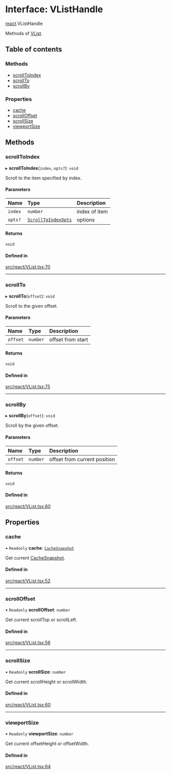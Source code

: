 # Interface: VListHandle

[react](../modules/react.md).VListHandle

Methods of [VList](../modules/react.md#vlist).

## Table of contents

### Methods

- [scrollToIndex](react.VListHandle.md#scrolltoindex)
- [scrollTo](react.VListHandle.md#scrollto)
- [scrollBy](react.VListHandle.md#scrollby)

### Properties

- [cache](react.VListHandle.md#cache)
- [scrollOffset](react.VListHandle.md#scrolloffset)
- [scrollSize](react.VListHandle.md#scrollsize)
- [viewportSize](react.VListHandle.md#viewportsize)

## Methods

### scrollToIndex

▸ **scrollToIndex**(`index`, `opts?`): `void`

Scroll to the item specified by index.

#### Parameters

| Name | Type | Description |
| :------ | :------ | :------ |
| `index` | `number` | index of item |
| `opts?` | [`ScrollToIndexOpts`](react.ScrollToIndexOpts.md) | options |

#### Returns

`void`

#### Defined in

[src/react/VList.tsx:70](https://github.com/inokawa/virtua/blob/735e8bf3/src/react/VList.tsx#L70)

___

### scrollTo

▸ **scrollTo**(`offset`): `void`

Scroll to the given offset.

#### Parameters

| Name | Type | Description |
| :------ | :------ | :------ |
| `offset` | `number` | offset from start |

#### Returns

`void`

#### Defined in

[src/react/VList.tsx:75](https://github.com/inokawa/virtua/blob/735e8bf3/src/react/VList.tsx#L75)

___

### scrollBy

▸ **scrollBy**(`offset`): `void`

Scroll by the given offset.

#### Parameters

| Name | Type | Description |
| :------ | :------ | :------ |
| `offset` | `number` | offset from current position |

#### Returns

`void`

#### Defined in

[src/react/VList.tsx:80](https://github.com/inokawa/virtua/blob/735e8bf3/src/react/VList.tsx#L80)

## Properties

### cache

• `Readonly` **cache**: [`CacheSnapshot`](react.CacheSnapshot.md)

Get current [CacheSnapshot](react.CacheSnapshot.md).

#### Defined in

[src/react/VList.tsx:52](https://github.com/inokawa/virtua/blob/735e8bf3/src/react/VList.tsx#L52)

___

### scrollOffset

• `Readonly` **scrollOffset**: `number`

Get current scrollTop or scrollLeft.

#### Defined in

[src/react/VList.tsx:56](https://github.com/inokawa/virtua/blob/735e8bf3/src/react/VList.tsx#L56)

___

### scrollSize

• `Readonly` **scrollSize**: `number`

Get current scrollHeight or scrollWidth.

#### Defined in

[src/react/VList.tsx:60](https://github.com/inokawa/virtua/blob/735e8bf3/src/react/VList.tsx#L60)

___

### viewportSize

• `Readonly` **viewportSize**: `number`

Get current offsetHeight or offsetWidth.

#### Defined in

[src/react/VList.tsx:64](https://github.com/inokawa/virtua/blob/735e8bf3/src/react/VList.tsx#L64)
